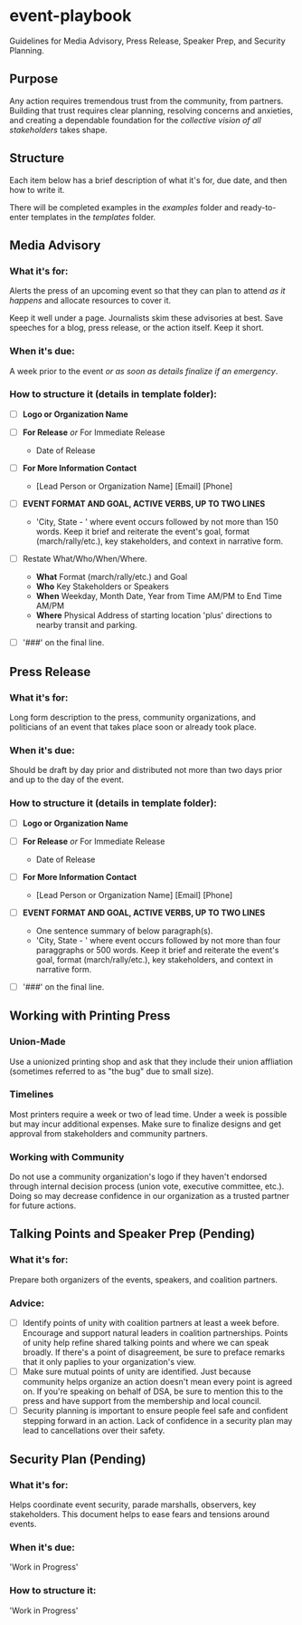 # event-playbook
 Guidelines for Media Advisory, Press Release, Speaker Prep, and Security Planning.

## Purpose
Any action requires tremendous trust from the community, from partners. Building that trust requires clear planning, resolving concerns and anxieties, and creating a dependable foundation for the _collective vision of all stakeholders_ takes shape.

## Structure
Each item below has a brief description of what it's for, due date, and then how to write it.

There will be completed examples in the _examples_ folder and ready-to-enter templates in the _templates_ folder.

## Media Advisory
### What it's for:
Alerts the press of an upcoming event so that they can plan to attend _as it happens_ and allocate resources to cover it. 

Keep it well under a page. Journalists skim these advisories at best. Save speeches for a blog, press release, or the action itself. Keep it short.

### When it's due:
A week prior to the event _or as soon as details finalize if an emergency_.

### How to structure it (details in template folder):
- [ ] __Logo or Organization Name__
- [ ] __For Release__ _or_ For Immediate Release
  * Date of Release
- [ ] __For More Information Contact__
  * [Lead Person or Organization Name] [Email] [Phone]

- [ ] __EVENT FORMAT AND GOAL, ACTIVE VERBS, UP TO TWO LINES__
  * 'City, State - ' where event occurs followed by not more than 150 words. Keep it brief and reiterate the event's goal, format (march/rally/etc.), key stakeholders, and context in narrative form.

- [ ] Restate What/Who/When/Where. 
  * __What__	Format (march/rally/etc.) and Goal
  * __Who__	Key Stakeholders or Speakers	
  * __When__	Weekday, Month Date, Year from Time AM/PM to End Time AM/PM
  * __Where__	Physical Address of starting location 'plus' directions to nearby transit and parking.

- [ ] '###' on the final line.

## Press Release
### What it's for:
Long form description to the press, community organizations, and politicians of an event that takes place soon or already took place.

### When it's due:
Should be draft by day prior and distributed not more than two days prior and up to the day of the event.

### How to structure it (details in template folder):
- [ ] __Logo or Organization Name__
- [ ] __For Release__ _or_ For Immediate Release
  * Date of Release
- [ ] __For More Information Contact__
  * [Lead Person or Organization Name] [Email] [Phone]

- [ ] __EVENT FORMAT AND GOAL, ACTIVE VERBS, UP TO TWO LINES__
  * One sentence summary of below paragraph(s).
  * 'City, State - ' where event occurs followed by not more than four paraggraphs or 500 words. Keep it brief and reiterate the event's goal, format (march/rally/etc.), key stakeholders, and context in narrative form.

- [ ] '###' on the final line.

## Working with Printing Press
### Union-Made
Use a unionized printing shop and ask that they include their union affliation (sometimes referred to as "the bug" due to small size).

### Timelines
Most printers require a week or two of lead time. Under a week is possible but may incur additional expenses. Make sure to finalize designs and get approval from stakeholders and community partners. 

### Working with Community
Do not use a community organization's logo if they haven't endorsed through internal decision process (union vote, executive committee, etc.). Doing so may decrease confidence in our organization as a trusted partner for future actions.

## Talking Points and Speaker Prep (Pending)
### What it's for:
Prepare both organizers of the events, speakers, and coalition partners.

### Advice:
- [ ] Identify points of unity with coalition partners at least a week before. Encourage and support natural leaders in coalition partnerships. Points of unity help refine shared talking points and where we can speak broadly. If there's a point of disagreement, be sure to preface remarks that it only paplies to your organization's view. 
- [ ] Make sure mutual points of unity are identified. Just because community helps organize an action doesn't mean every point is agreed on. If you're speaking on behalf of DSA, be sure to mention this to the press and have support from the membership and local council.
- [ ] Security planning is important to ensure people feel safe and confident stepping forward in an action. Lack of confidence in a security plan may lead to cancellations over their safety.

## Security Plan (Pending)
### What it's for:
Helps coordinate event security, parade marshalls, observers, key stakeholders. This document helps to ease fears and tensions around events.

### When it's due:
'Work in Progress'

### How to structure it:
'Work in Progress'
